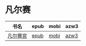 # 凡尔赛

| 书名 | epub | mobi | azw3 |
| --- | --- | --- | --- |
| [凡尔赛宫](http://ct.dalanmei.com/f/31084289-575339002-9216fe) | [epub](http://ct.dalanmei.com/f/31084289-575339002-9216fe) | [mobi](http://ct.dalanmei.com/f/31084289-575268471-920cfa) | [azw3](http://ct.dalanmei.com/f/31084289-575311935-f4e476) |

